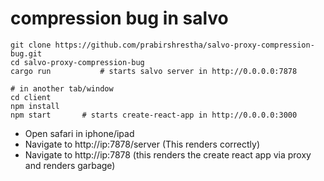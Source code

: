 # compression bug in salvo

```
git clone https://github.com/prabirshrestha/salvo-proxy-compression-bug.git
cd salvo-proxy-compression-bug
cargo run           # starts salvo server in http://0.0.0.0:7878

# in another tab/window
cd client
npm install
npm start       # starts create-react-app in http://0.0.0.0:3000
```

* Open safari in iphone/ipad
* Navigate to http://ip:7878/server (This renders correctly)
* Navigate to http://ip:7878 (this renders the create react app via proxy and renders garbage)


